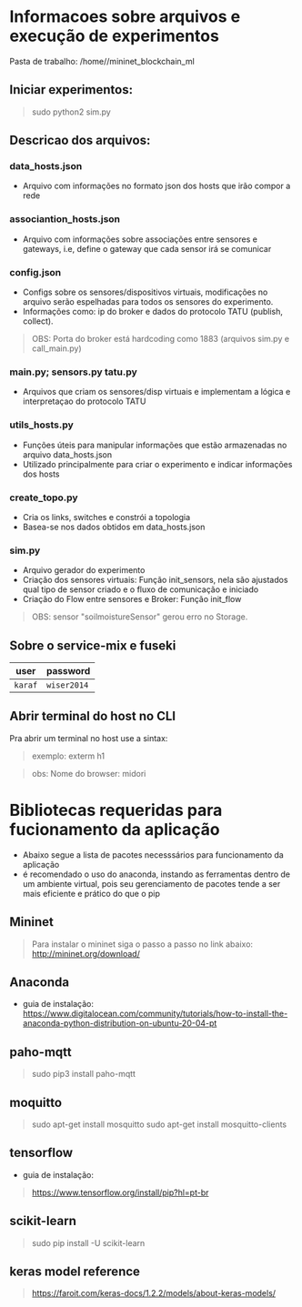 # Informacoes sobre arquivos e execução de experimentos

Pasta de trabalho:
/home/<user of system >/mininet_blockchain_ml

## Iniciar experimentos:
> sudo python2 sim.py

## Descricao dos arquivos:

### data_hosts.json
- Arquivo com informações no formato json dos hosts que irão compor a rede
### associantion_hosts.json
- Arquivo com informações sobre associações entre sensores e gateways, i.e, define o gateway que cada sensor irá se comunicar
### config.json
- Configs sobre os sensores/dispositivos virtuais, modificações no arquivo serão espelhadas
para todos os sensores do experimento.
- Informações como: ip do broker e dados do protocolo TATU (publish, collect).

> OBS: Porta do broker está hardcoding como 1883 (arquivos sim.py e call_main.py)
### main.py; sensors.py tatu.py
- Arquivos que criam os sensores/disp virtuais e implementam a lógica e interpretaçao do 
protocolo TATU
### utils_hosts.py
- Funções úteis para manipular informações que estão armazenadas no arquivo data_hosts.json
- Utilizado principalmente para criar o experimento e indicar informações dos hosts
### create_topo.py
- Cria os links, switches e constrói a topologia
- Basea-se nos dados obtidos em data_hosts.json
### sim.py
- Arquivo gerador do experimento
- Criação dos sensores virtuais: Função init_sensors, nela são ajustados qual tipo de sensor criado e o fluxo de comunicação e iniciado
- Criação do Flow entre sensores e Broker: Função init_flow
> OBS: sensor "soilmoistureSensor" gerou erro no Storage.

## Sobre o service-mix e fuseki

 | user  | password |
 | -- | -- |
 | `karaf` | `wiser2014` |


## Abrir terminal do host no CLI
Pra abrir um terminal no host use a sintax: 
> <xterm> <hostname>
> exemplo: exterm h1

> obs: Nome do browser: midori​

# Bibliotecas requeridas para fucionamento da aplicação

- Abaixo segue a lista de pacotes necesssários para funcionamento da aplicação
- é recomendado o uso do anaconda, instando as ferramentas dentro de um ambiente virtual,
pois seu gerenciamento de pacotes tende a ser mais eficiente e prático do que o pip


## Mininet
> Para instalar o mininet siga o passo a passo no link abaixo:
http://mininet.org/download/

## Anaconda
- guia de instalação: https://www.digitalocean.com/community/tutorials/how-to-install-the-anaconda-python-distribution-on-ubuntu-20-04-pt

## paho-mqtt
> sudo pip3 install paho-mqtt


## moquitto
> sudo apt-get install mosquitto
> sudo apt-get install mosquitto-clients

## tensorflow
- guia de instalação: 
> https://www.tensorflow.org/install/pip?hl=pt-br

## scikit-learn
> sudo pip install -U scikit-learn

## keras model reference
> https://faroit.com/keras-docs/1.2.2/models/about-keras-models/